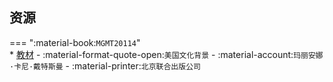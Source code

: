 ## 资源  
=== ":material-book:`MGMT20114`"  
    * [教材](https://api.hanximeng.com/lanzou/?url=https://cqu-openlib.lanzout.com/idaQV2ae23wj&type=down) - :material-format-quote-open:`美国文化背景` - :material-account:`玛丽安娜·卡尼·戴特斯曼` - :material-printer:`北京联合出版公司`  